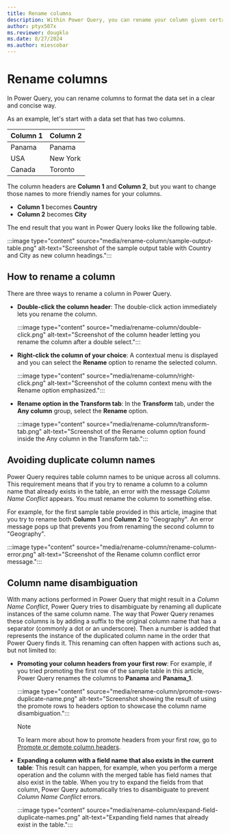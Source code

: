 ```yaml
---
title: Rename columns
description: Within Power Query, you can rename your column given certain conditions.
author: ptyx507x
ms.reviewer: dougklo
ms.date: 8/27/2024
ms.author: miescobar
---
```


# Rename columns

In Power Query, you can rename columns to format the data set in a clear and concise way.

As an example, let's start with a data set that has two columns.

|Column 1|Column 2|
|-------|-----|
|Panama|Panama|
|USA| New York|
|Canada | Toronto|

The column headers are **Column 1** and **Column 2**, but you want to change those names to more friendly names for your columns.

* **Column 1** becomes **Country**
* **Column 2** becomes **City**

The end result that you want in Power Query looks like the following table.

:::image type="content" source="media/rename-column/sample-output-table.png" alt-text="Screenshot of the sample output table with Country and City as new column headings.":::

## How to rename a column

There are three ways to rename a column in Power Query.

* **Double-click the column header**: The double-click action immediately lets you rename the column.

   :::image type="content" source="media/rename-column/double-click.png" alt-text="Screenshot of the column header letting you rename the column after a double select.":::

* **Right-click the column of your choice**: A contextual menu is displayed and you can select the **Rename** option to rename the selected column.

   :::image type="content" source="media/rename-column/right-click.png" alt-text="Screenshot of the column context menu with the Rename option emphasized.":::

* **Rename option in the Transform tab**: In the **Transform** tab, under the **Any column** group, select the **Rename** option.

   :::image type="content" source="media/rename-column/transform-tab.png" alt-text="Screenshot of the Rename column option found inside the Any column in the Transform tab.":::

## Avoiding duplicate column names

Power Query requires table column names to be unique across all columns. This requirement means that if you try to rename a column to a column name that already exists in the table, an error with the message *Column Name Conflict* appears. You must rename the column to something else.

For example, for the first sample table provided in this article, imagine that you try to rename both **Column 1** and **Column 2** to "Geography". An error message pops up that prevents you from renaming the second column to "Geography".

:::image type="content" source="media/rename-column/rename-column-error.png" alt-text="Screenshot of the Rename column conflict error message.":::

## Column name disambiguation

With many actions performed in Power Query that might result in a *Column Name Conflict*, Power Query tries to disambiguate by renaming all duplicate instances of the same column name. The way that Power Query renames these columns is by adding a suffix to the original column name that has a separator (commonly a dot or an underscore). Then a number is added that represents the instance of the duplicated column name in the order that Power Query finds it. This renaming can often happen with actions such as, but not limited to:

* **Promoting your column headers from your first row**:  For example, if you tried promoting the first row of the sample table in this article, Power Query renames the columns to **Panama** and **Panama_1**.

   :::image type="content" source="media/rename-column/promote-rows-duplicate-name.png" alt-text="Screenshot showing the result of using the promote rows to headers option to showcase the column name disambiguation.":::

   > [!NOTE]
   > To learn more about how to promote headers from your first row, go to [Promote or demote column headers](table-promote-demote-headers.md).

* **Expanding a column with a field name that also exists in the current table**:  This result can happen, for example, when you perform a merge operation and the column with the merged table has field names that also exist in the table. When you try to expand the fields from that column, Power Query automatically tries to disambiguate to prevent *Column Name Conflict* errors.

   :::image type="content" source="media/rename-column/expand-field-duplicate-names.png" alt-text="Expanding field names that already exist in the table.":::
